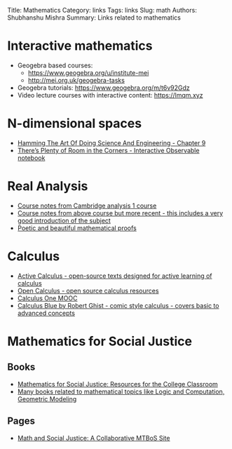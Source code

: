Title: Mathematics
Category: links
Tags: links
Slug: math
Authors: Shubhanshu Mishra
Summary: Links related to mathematics


# Interactive mathematics

* Geogebra based courses: 
  - https://www.geogebra.org/u/institute-mei
  - http://mei.org.uk/geogebra-tasks
* Geogebra tutorials: https://www.geogebra.org/m/t6v92Gdz
* Video lecture courses with interactive content: https://lmqm.xyz

# N-dimensional spaces

* [Hamming The Art Of Doing Science And Engineering - Chapter 9](http://worrydream.com/refs/Hamming-TheArtOfDoingScienceAndEngineering.pdf)
* [There’s Plenty of Room in the Corners - Interactive Observable notebook](https://observablehq.com/@tophtucker/theres-plenty-of-room-in-the-corners)

# Real Analysis
* [Course notes from Cambridge analysis 1 course](https://theoremoftheweek.wordpress.com/category/cambridge-maths-tripos/ia-analysis-i/page/3/)
* [Course notes from above course but more recent - this includes a very good introduction of the subject](https://gowers.wordpress.com/2014/01/11/introduction-to-cambridge-ia-analysis-i-2014/)
* [Poetic and beautiful mathematical proofs](https://www.patrickstevens.co.uk/)

# Calculus

* [Active Calculus - open-source texts designed for active learning of calculus](https://activecalculus.org/)
* [Open Calculus - open source calculus resources](https://opencalculus.wordpress.com/)
* [Calculus One MOOC](https://mooculus.osu.edu/lectures)
* [Calculus Blue by Robert Ghist - comic style calculus - covers basic to advanced concepts](https://www.math.upenn.edu/~ghrist/)

# Mathematics for Social Justice

## Books

* [Mathematics for Social Justice: Resources for the College Classroom](https://bookstore.ams.org/clrm-60?fbclid=IwAR36N1LcYgpHpNFU9iYmO5EPOSn8zKHvrFP1_FDcWd9HXlkCHK5CbWRrMKM)
* [Many books related to mathematical topics like Logic and Computation, Geometric Modeling](https://www.cis.upenn.edu/~jean/gbooks/home.html)

## Pages

* [Math and Social Justice: A Collaborative MTBoS Site](https://sites.google.com/site/mathandsocialjustice/curriculum-resources)
